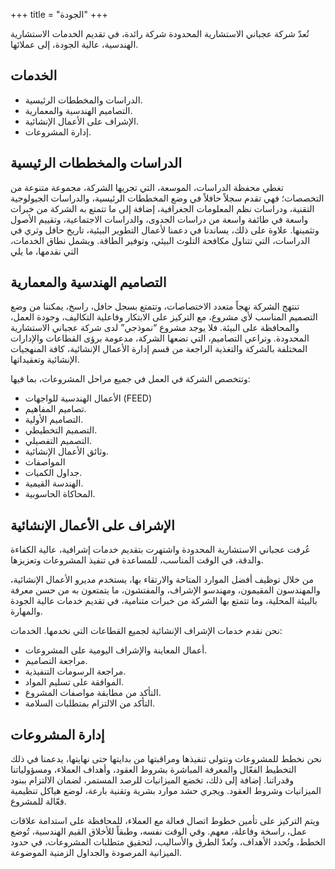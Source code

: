 +++
title = "الجودة"
+++

تُعدّ شركة عجباني الاستشارية المحدودة شركة رائدة، في تقديم الخدمات الاستشارية الهندسية، عالية الجودة، إلى عملائها.

## الخدمات

* الدراسات والمخططات الرئيسية.
* التصاميم الهندسية والمعمارية.
* الإشراف على الأعمال الإنشائية.
* إدارة المشروعات.

## الدراسات والمخططات الرئيسية

تغطي محفظة الدراسات، الموسعة، التي تجريها الشركة، مجموعة متنوعة من التخصصات؛ فهي تقدم سجلاً حافلاً في وضع المخططات الرئيسية، والدراسات الجيولوجية التقنية، ودراسات نظم المعلومات الجغرافية، إضافة إلى ما تتمتع به الشركة من خبرات واسعة في طائفة واسعة من دراسات الجدوى، والدراسات الاجتماعية، وتقييم الأصول وتثمينها. علاوة على ذلك، يساندنا في دعمنا لأعمال التطوير البيئية، تاريخ حافل وثري في الدراسات، التي تتناول مكافحة التلوث البيئي، وتوفير الطاقة. ويشمل نطاق الخدمات، التي نقدمها، ما يلي

## التصاميم الهندسية والمعمارية

تنتهج الشركة نهجاً متعدد الاختصاصات، وتتمتع بسجل حافل، راسخ، يمكننا من وضع التصميم المناسب لأي مشروع، مع التركيز على الابتكار وفاعلية التكاليف، وجودة العمل، والمحافظة على البيئة. فلا يوجد مشروع “نموذجي” لدى شركة عجباني الاستشارية المحدودة. وتراعي التصاميم، التي تضعها الشركة، مدعومة برؤى القطاعات والإدارات المختلفة بالشركة والتغذية الراجعة من قسم إدارة الأعمال الإنشائية، كافة المنهجيات الإنشائية وتعقيداتها.

وتتخصص الشركة في العمل في جميع مراحل المشروعات، بما فيها:

* الأعمال الهندسية للواجهات (FEED)
* تصاميم المفاهيم.
* التصاميم الأولية.
* التصميم التخطيطي.
* التصميم التفصيلي.
* وثائق الأعمال الإنشائية.
* المواصفات
* جداول الكميات.
* الهندسة القيمية.
* المحاكاة الحاسوبية.

## الإشراف على الأعمال الإنشائية

عُرفت عجباني الاستشارية المحدودة واشتهرت بتقديم خدمات إشرافية، عالية الكفاءة والدقة، في الوقت المناسب، للمساعدة في تنفيذ المشروعات وتعزيزها.

من خلال توظيف أفضل الموارد المتاحة والارتقاء بها، يستخدم مديرو الأعمال الإنشائية، والمهندسون المقيمون، ومهندسو الإشراف، والمفتشون، ما يتمتعون به من حسن معرفة بالبيئة المحلية، وما تتمتع بها الشركة من خبرات متنامية، في تقديم خدمات عالية الجودة والمهارة.

نحن نقدم خدمات الإشراف الإنشائية لجميع القطاعات التي نخدمها.
الخدمات:

* أعمال المعاينة والإشراف اليومية على المشروعات.
* مراجعة التصاميم.
* مراجعة الرسومات التنفيذية.
* الموافقة على تسليم المواد.
* التأكد من مطابقة مواصفات المشروع.
* التأكد من الالتزام بمتطلبات السلامة.

## إدارة المشروعات

نحن نخطط للمشروعات ونتولى تنفيذها ومراقبتها من بدايتها حتى نهايتها، يدعمنا في ذلك التخطيط الفعّال والمعرفة المباشرة بشروط العقود، وأهداف العملاء، ومسؤولياتنا وقدراتنا. إضافة إلى ذلك، تخضع الميزانيات للرصد المستمر، لضمان الالتزام ببنود الميزانيات وشروط العقود. ويجري حشد موارد بشرية وتقنية بارعة، لوضع هياكل تنظيمية فعّالة للمشروع.

ويتم التركيز على تأمين خطوط اتصال فعالة مع العملاء، للمحافظة على استدامة علاقات عمل، راسخة وفاعلة، معهم. وفي الوقت نفسه، وطبقاً للأخلاق القيم الهندسية، تُوضع الخطط، وتُحدد الأهداف، وتُعدّ الطرق والأساليب، لتحقيق متطلبات المشروعات، في حدود الميزانية المرصودة والجداول الزمنية الموضوعة.
